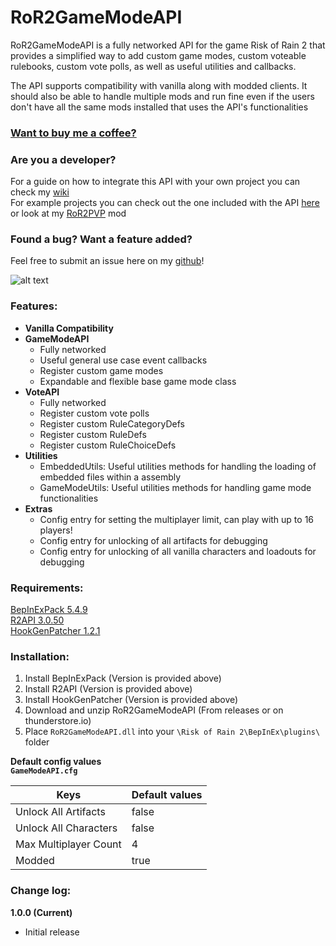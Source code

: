 # RoR2GameModeAPI
RoR2GameModeAPI is a fully networked API for the game Risk of Rain 2 that provides a simplified way to add custom game modes, custom voteable rulebooks, custom vote polls, as well as useful utilities and callbacks.

The API supports compatibility with vanilla along with modded clients. It should also be able to handle multiple mods and run fine even if the users don't have all the same mods installed that uses the API's functionalities

### [Want to buy me a coffee?](https://www.paypal.com/donate?business=UPQ757L48DWRA&currency_code=USD)  

### Are you a developer?  
For a guide on how to integrate this API with your own project you can check my [wiki](https://github.com/tung362/RoR2GameModeAPI/wiki)  
For example projects you can check out the one included with the API [here](Example/) or look at my [RoR2PVP](https://github.com/tung362/RoR2PVP) mod  

### Found a bug? Want a feature added?  
Feel free to submit an issue here on my [github](https://github.com/tung362/RoR2GameModeAPI/issues)!  

![alt text](https://i.imgur.com/ea8UYFd.png)  

### Features:  
- **Vanilla Compatibility**
- **GameModeAPI**
  - Fully networked  
  - Useful general use case event callbacks  
  - Register custom game modes  
  - Expandable and flexible base game mode class
- **VoteAPI**
  - Fully networked  
  - Register custom vote polls  
  - Register custom RuleCategoryDefs  
  - Register custom RuleDefs  
  - Register custom RuleChoiceDefs  
- **Utilities**
  - EmbeddedUtils: Useful utilities methods for handling the loading of embedded files within a assembly
  - GameModeUtils: Useful utilities methods for handling game mode functionalities
- **Extras**
  - Config entry for setting the multiplayer limit, can play with up to 16 players!
  - Config entry for unlocking of all artifacts for debugging
  - Config entry for unlocking of all vanilla characters and loadouts for debugging

### Requirements:  
[BepInExPack 5.4.9](https://thunderstore.io/package/download/bbepis/BepInExPack/5.4.9/)  
[R2API 3.0.50](https://thunderstore.io/package/download/tristanmcpherson/R2API/3.0.50/)  
[HookGenPatcher 1.2.1](https://thunderstore.io/package/download/RiskofThunder/HookGenPatcher/1.2.1/)  

### Installation:  
1. Install BepInExPack (Version is provided above)
2. Install R2API (Version is provided above)
3. Install HookGenPatcher (Version is provided above)
4. Download and unzip RoR2GameModeAPI (From releases or on thunderstore.io)
5. Place `RoR2GameModeAPI.dll` into your `\Risk of Rain 2\BepInEx\plugins\` folder

**Default config values**  
**`GameModeAPI.cfg`**  

| Keys                          | Default values |
| ----------------------------- | -------------- |
| Unlock All Artifacts          |         false  |
| Unlock All Characters         |         false  |
| Max Multiplayer Count         |             4  |
| Modded                        |          true  |

### Change log:  
**1.0.0 (Current)**  
- Initial release  
